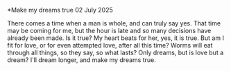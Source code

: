 *Make my dreams true
02 July 2025

There comes a time when a man
is whole, and can truly say yes. That time
may be coming for me, but the hour is late
and so many decisions have already been made.
Is it true? My heart beats for her,
yes, it is true. But am I fit for love,
or for even attempted love,
after all this time? Worms will eat through
all things, so they say, so what lasts?
Only dreams, but is love but a dream?
I'll dream longer, and make my dreams true.